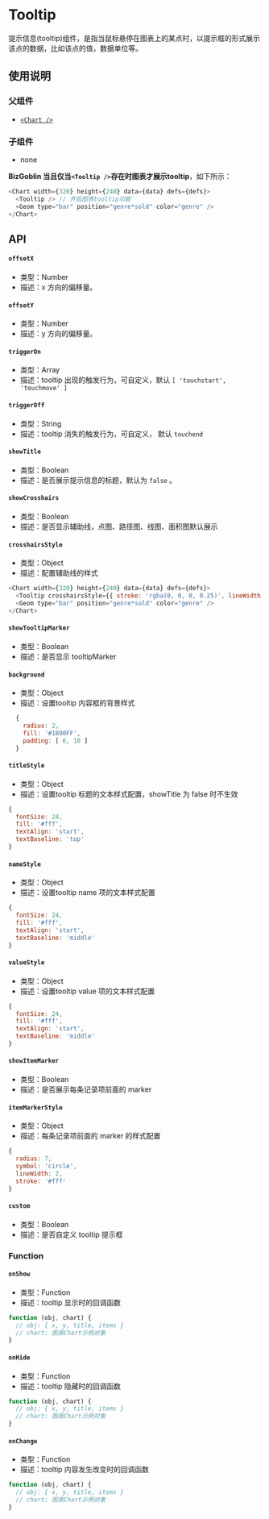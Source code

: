 
# Tooltip

提示信息(tooltip)组件，是指当鼠标悬停在图表上的某点时，以提示框的形式展示该点的数据，比如该点的值，数据单位等。

## 使用说明

### 父组件
- [`<Chart />`](./chart.md)

### 子组件
- none

**BizGoblin 当且仅当`<Tooltip />`存在时图表才展示tooltip**，如下所示：

```js
<Chart width={320} height={240} data={data} defs={defs}>
  <Tooltip /> // 开启图表tooltip功能
  <Geom type="bar" position="genre*sold" color="genre" />
</Chart>
```

## API

####  `offsetX`
* 类型：Number
* 描述：x 方向的偏移量。

####  `offsetY`
* 类型：Number
* 描述：y 方向的偏移量。

####  `triggerOn`
* 类型：Array
* 描述：tooltip 出现的触发行为，可自定义，默认 `[ 'touchstart', 'touchmove' ]`

####  `triggerOff`
* 类型：String
* 描述：tooltip 消失的触发行为，可自定义， 默认 `touchend`

####  `showTitle`
* 类型：Boolean
* 描述：是否展示提示信息的标题，默认为 `false` 。

####  `showCrosshairs`
* 类型：Boolean
* 描述：是否显示辅助线，点图、路径图、线图、面积图默认展示

####  `crosshairsStyle`
* 类型：Object
* 描述：配置辅助线的样式

```js
<Chart width={320} height={240} data={data} defs={defs}>
  <Tooltip crosshairsStyle={{ stroke: 'rgba(0, 0, 0, 0.25)', lineWidth: 2 }}/>
  <Geom type="bar" position="genre*sold" color="genre" />
</Chart>
```

####  `showTooltipMarker`
* 类型：Boolean
* 描述：是否显示 tooltipMarker

#### `background`
* 类型：Object
* 描述：设置tooltip 内容框的背景样式

```js
  {
    radius: 2,
    fill: '#1890FF',
    padding: [ 6, 10 ]
  }
```

####  `titleStyle`
* 类型：Object
* 描述：设置tooltip 标题的文本样式配置，showTitle 为 false 时不生效

```js
{
  fontSize: 24,
  fill: '#fff',
  textAlign: 'start',
  textBaseline: 'top'
}
```

####  `nameStyle`
* 类型：Object
* 描述：设置tooltip name 项的文本样式配置

```js
{
  fontSize: 24,
  fill: '#fff',
  textAlign: 'start',
  textBaseline: 'middle'
}
```

####  `valueStyle`
* 类型：Object
* 描述：设置tooltip value 项的文本样式配置

```js
{
  fontSize: 24,
  fill: '#fff',
  textAlign: 'start',
  textBaseline: 'middle'
}
```

####  `showItemMarker`
* 类型：Boolean
* 描述：是否展示每条记录项前面的 marker

####  `itemMarkerStyle`
* 类型：Object
* 描述：每条记录项前面的 marker 的样式配置

```js
{
  radius: 7,
  symbol: 'circle',
  lineWidth: 2,
  stroke: '#fff'
}
```

####  `custom`
* 类型：Boolean
* 描述：是否自定义 tooltip 提示框

### Function

####  `onShow`
* 类型：Function
* 描述：tooltip 显示时的回调函数

```js
function (obj, chart) {
  // obj: { x, y, title, items }
  // chart: 图表Chart示例对象
}
```

####  `onHide`
* 类型：Function
* 描述：tooltip 隐藏时的回调函数

```js
function (obj, chart) {
  // obj: { x, y, title, items }
  // chart: 图表Chart示例对象
}
```

####  `onChange`
* 类型：Function
* 描述：tooltip 内容发生改变时的回调函数

```js
function (obj, chart) {
  // obj: { x, y, title, items }
  // chart: 图表Chart示例对象
}
```
